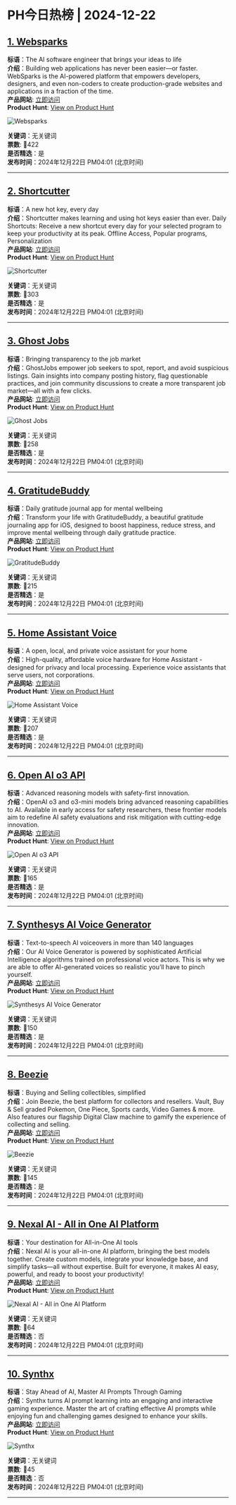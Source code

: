 # PH今日热榜 | 2024-12-22

## [1. Websparks](https://www.producthunt.com/posts/websparks?utm_campaign=producthunt-api&utm_medium=api-v2&utm_source=Application%3A+linewalker+%28ID%3A+135281%29)  
**标语**：The AI  software engineer that brings your ideas to life  
**介绍**：Building web applications has never been easier—or faster. WebSparks is the AI-powered platform that empowers developers, designers, and even non-coders to create production-grade websites and applications in a fraction of the time.  
**产品网站**: [立即访问](https://www.producthunt.com/r/KBWVVJBID4LSOG?utm_campaign=producthunt-api&utm_medium=api-v2&utm_source=Application%3A+linewalker+%28ID%3A+135281%29)  
**Product Hunt**: [View on Product Hunt](https://www.producthunt.com/posts/websparks?utm_campaign=producthunt-api&utm_medium=api-v2&utm_source=Application%3A+linewalker+%28ID%3A+135281%29)  

![Websparks](https://ph-files.imgix.net/0fb6f039-0b07-4c7a-8253-e953fef0719c.png?auto=format&fit=crop&frame=1&h=512&w=1024)  

**关键词**：无关键词  
**票数**: 🔺422  
**是否精选**：是  
**发布时间**：2024年12月22日 PM04:01 (北京时间)  

---

## [2. Shortcutter](https://www.producthunt.com/posts/shortcutter?utm_campaign=producthunt-api&utm_medium=api-v2&utm_source=Application%3A+linewalker+%28ID%3A+135281%29)  
**标语**：A new hot key, every day  
**介绍**：Shortcutter makes learning and using hot keys easier than ever. Daily Shortcuts: Receive a new shortcut every day for your selected program to keep your productivity at its peak. Offline Access, Popular programs, Personalization  
**产品网站**: [立即访问](https://www.producthunt.com/r/VTKFWITOCCXOKR?utm_campaign=producthunt-api&utm_medium=api-v2&utm_source=Application%3A+linewalker+%28ID%3A+135281%29)  
**Product Hunt**: [View on Product Hunt](https://www.producthunt.com/posts/shortcutter?utm_campaign=producthunt-api&utm_medium=api-v2&utm_source=Application%3A+linewalker+%28ID%3A+135281%29)  

![Shortcutter](https://ph-files.imgix.net/e46ce6ba-57ab-4105-a982-4350f23d0bea.png?auto=format&fit=crop&frame=1&h=512&w=1024)  

**关键词**：无关键词  
**票数**: 🔺303  
**是否精选**：是  
**发布时间**：2024年12月22日 PM04:01 (北京时间)  

---

## [3. Ghost Jobs](https://www.producthunt.com/posts/ghost-jobs?utm_campaign=producthunt-api&utm_medium=api-v2&utm_source=Application%3A+linewalker+%28ID%3A+135281%29)  
**标语**：Bringing transparency to the job market  
**介绍**：GhostJobs empower job seekers to spot, report, and avoid suspicious listings. Gain insights into company posting history, flag questionable practices, and join community discussions to create a more transparent job market—all with a few clicks.  
**产品网站**: [立即访问](https://www.producthunt.com/r/JUVYDV4ZCYC7KL?utm_campaign=producthunt-api&utm_medium=api-v2&utm_source=Application%3A+linewalker+%28ID%3A+135281%29)  
**Product Hunt**: [View on Product Hunt](https://www.producthunt.com/posts/ghost-jobs?utm_campaign=producthunt-api&utm_medium=api-v2&utm_source=Application%3A+linewalker+%28ID%3A+135281%29)  

![Ghost Jobs](https://ph-files.imgix.net/24e7233d-f87a-4904-a729-b30f702928f0.png?auto=format&fit=crop&frame=1&h=512&w=1024)  

**关键词**：无关键词  
**票数**: 🔺258  
**是否精选**：是  
**发布时间**：2024年12月22日 PM04:01 (北京时间)  

---

## [4. GratitudeBuddy](https://www.producthunt.com/posts/gratitudebuddy?utm_campaign=producthunt-api&utm_medium=api-v2&utm_source=Application%3A+linewalker+%28ID%3A+135281%29)  
**标语**：Daily gratitude journal app for mental wellbeing  
**介绍**：Transform your life with GratitudeBuddy, a beautiful gratitude journaling app for iOS, designed to boost happiness, reduce stress, and improve mental wellbeing through daily gratitude practice.  
**产品网站**: [立即访问](https://www.producthunt.com/r/T23HQG7LE3HALM?utm_campaign=producthunt-api&utm_medium=api-v2&utm_source=Application%3A+linewalker+%28ID%3A+135281%29)  
**Product Hunt**: [View on Product Hunt](https://www.producthunt.com/posts/gratitudebuddy?utm_campaign=producthunt-api&utm_medium=api-v2&utm_source=Application%3A+linewalker+%28ID%3A+135281%29)  

![GratitudeBuddy](https://ph-files.imgix.net/c85c11b0-180d-4139-b670-07cefc87f773.jpeg?auto=format&fit=crop&frame=1&h=512&w=1024)  

**关键词**：无关键词  
**票数**: 🔺215  
**是否精选**：是  
**发布时间**：2024年12月22日 PM04:01 (北京时间)  

---

## [5. Home Assistant Voice](https://www.producthunt.com/posts/home-assistant-voice?utm_campaign=producthunt-api&utm_medium=api-v2&utm_source=Application%3A+linewalker+%28ID%3A+135281%29)  
**标语**：A open, local, and private voice assistant for your home  
**介绍**：High-quality, affordable voice hardware for Home Assistant - designed for privacy and local processing. Experience voice assistants that serve users, not corporations.  
**产品网站**: [立即访问](https://www.producthunt.com/r/WSYKR2C2X4ACJT?utm_campaign=producthunt-api&utm_medium=api-v2&utm_source=Application%3A+linewalker+%28ID%3A+135281%29)  
**Product Hunt**: [View on Product Hunt](https://www.producthunt.com/posts/home-assistant-voice?utm_campaign=producthunt-api&utm_medium=api-v2&utm_source=Application%3A+linewalker+%28ID%3A+135281%29)  

![Home Assistant Voice](https://ph-files.imgix.net/10f5ca46-5d5c-4450-aaa6-92579d9ccfff.jpeg?auto=format&fit=crop&frame=1&h=512&w=1024)  

**关键词**：无关键词  
**票数**: 🔺207  
**是否精选**：是  
**发布时间**：2024年12月22日 PM04:01 (北京时间)  

---

## [6. Open AI o3 API](https://www.producthunt.com/posts/open-ai-o3-api?utm_campaign=producthunt-api&utm_medium=api-v2&utm_source=Application%3A+linewalker+%28ID%3A+135281%29)  
**标语**：Advanced reasoning models with safety-first innovation.  
**介绍**：OpenAI o3 and o3-mini models bring advanced reasoning capabilities to AI. Available in early access for safety researchers, these frontier models aim to redefine AI safety evaluations and risk mitigation with cutting-edge innovation.  
**产品网站**: [立即访问](https://www.producthunt.com/r/KFNHI5OQZIWZOQ?utm_campaign=producthunt-api&utm_medium=api-v2&utm_source=Application%3A+linewalker+%28ID%3A+135281%29)  
**Product Hunt**: [View on Product Hunt](https://www.producthunt.com/posts/open-ai-o3-api?utm_campaign=producthunt-api&utm_medium=api-v2&utm_source=Application%3A+linewalker+%28ID%3A+135281%29)  

![Open AI o3 API](https://ph-files.imgix.net/5b234509-b71f-4c69-a15a-d08979d1ae5b.jpeg?auto=format&fit=crop&frame=1&h=512&w=1024)  

**关键词**：无关键词  
**票数**: 🔺165  
**是否精选**：是  
**发布时间**：2024年12月22日 PM04:01 (北京时间)  

---

## [7. Synthesys AI Voice Generator](https://www.producthunt.com/posts/synthesys-ai-voice-generator?utm_campaign=producthunt-api&utm_medium=api-v2&utm_source=Application%3A+linewalker+%28ID%3A+135281%29)  
**标语**：Text-to-speech AI voiceovers in more than 140 languages  
**介绍**：Our AI Voice Generator is powered by sophisticated Artificial Intelligence algorithms trained on professional voice actors. This is why we are able to offer AI-generated voices so realistic you’ll have to pinch yourself.  
**产品网站**: [立即访问](https://www.producthunt.com/r/4S64TQCG3PCBJT?utm_campaign=producthunt-api&utm_medium=api-v2&utm_source=Application%3A+linewalker+%28ID%3A+135281%29)  
**Product Hunt**: [View on Product Hunt](https://www.producthunt.com/posts/synthesys-ai-voice-generator?utm_campaign=producthunt-api&utm_medium=api-v2&utm_source=Application%3A+linewalker+%28ID%3A+135281%29)  

![Synthesys AI Voice Generator](https://ph-files.imgix.net/2f558b46-822a-4e0c-be57-aa4a91dbad21.jpeg?auto=format&fit=crop&frame=1&h=512&w=1024)  

**关键词**：无关键词  
**票数**: 🔺150  
**是否精选**：是  
**发布时间**：2024年12月22日 PM04:01 (北京时间)  

---

## [8. Beezie](https://www.producthunt.com/posts/beezie?utm_campaign=producthunt-api&utm_medium=api-v2&utm_source=Application%3A+linewalker+%28ID%3A+135281%29)  
**标语**：Buying and Selling collectibles, simplified  
**介绍**：Join Beezie, the best platform for collectors and resellers. Vault, Buy & Sell graded Pokemon, One Piece, Sports cards, Video Games & more. Also features our flagship Digital Claw machine to gamify the experience of collecting and selling.  
**产品网站**: [立即访问](https://www.producthunt.com/r/6EEZ7RM46S2CFK?utm_campaign=producthunt-api&utm_medium=api-v2&utm_source=Application%3A+linewalker+%28ID%3A+135281%29)  
**Product Hunt**: [View on Product Hunt](https://www.producthunt.com/posts/beezie?utm_campaign=producthunt-api&utm_medium=api-v2&utm_source=Application%3A+linewalker+%28ID%3A+135281%29)  

![Beezie](https://ph-files.imgix.net/8eeef1c2-adec-4cbd-9aa0-f421e3f3a9f1.jpeg?auto=format&fit=crop&frame=1&h=512&w=1024)  

**关键词**：无关键词  
**票数**: 🔺145  
**是否精选**：是  
**发布时间**：2024年12月22日 PM04:01 (北京时间)  

---

## [9. Nexal AI - All in One AI Platform](https://www.producthunt.com/posts/nexal-ai-all-in-one-ai-platform-1?utm_campaign=producthunt-api&utm_medium=api-v2&utm_source=Application%3A+linewalker+%28ID%3A+135281%29)  
**标语**：Your destination for All-in-One AI tools  
**介绍**：Nexal AI is your all-in-one AI platform, bringing the best models together. Create custom models, integrate your knowledge base, and simplify tasks—all without expertise. Built for everyone, it makes AI easy, powerful, and ready to boost your productivity!  
**产品网站**: [立即访问](https://www.producthunt.com/r/WJNR3G2MUQU4ZW?utm_campaign=producthunt-api&utm_medium=api-v2&utm_source=Application%3A+linewalker+%28ID%3A+135281%29)  
**Product Hunt**: [View on Product Hunt](https://www.producthunt.com/posts/nexal-ai-all-in-one-ai-platform-1?utm_campaign=producthunt-api&utm_medium=api-v2&utm_source=Application%3A+linewalker+%28ID%3A+135281%29)  

![Nexal AI - All in One AI Platform](https://ph-files.imgix.net/7745e07d-e128-420b-acb2-5295e181e0cc.png?auto=format&fit=crop&frame=1&h=512&w=1024)  

**关键词**：无关键词  
**票数**: 🔺64  
**是否精选**：否  
**发布时间**：2024年12月22日 PM04:01 (北京时间)  

---

## [10. Synthx](https://www.producthunt.com/posts/synthx?utm_campaign=producthunt-api&utm_medium=api-v2&utm_source=Application%3A+linewalker+%28ID%3A+135281%29)  
**标语**：Stay Ahead of AI, Master AI Prompts Through Gaming  
**介绍**：Synthx turns AI prompt learning into an engaging and interactive gaming experience. Master the art of crafting effective AI prompts while enjoying fun and challenging games designed to enhance your skills.  
**产品网站**: [立即访问](https://www.producthunt.com/r/BGEFIBTHNGEXZ7?utm_campaign=producthunt-api&utm_medium=api-v2&utm_source=Application%3A+linewalker+%28ID%3A+135281%29)  
**Product Hunt**: [View on Product Hunt](https://www.producthunt.com/posts/synthx?utm_campaign=producthunt-api&utm_medium=api-v2&utm_source=Application%3A+linewalker+%28ID%3A+135281%29)  

![Synthx](https://ph-files.imgix.net/b1582afc-6706-48f6-9465-92086e0344cf.png?auto=format&fit=crop&frame=1&h=512&w=1024)  

**关键词**：无关键词  
**票数**: 🔺45  
**是否精选**：否  
**发布时间**：2024年12月22日 PM04:01 (北京时间)  

---

